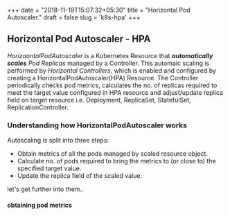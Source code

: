 +++
date = "2018-11-19T15:07:32+05:30"
title = "Horizontal Pod Autoscaler."
draft = false
slug = 'k8s-hpa'
+++

## Horizontal Pod Autoscaler - HPA
*HorizaontalPodAutoscaler* is a Kubernetes Resource that ***automatically scales*** *Pod Replicas* managed by a Controller. This automaic scaling is performed by *Horizontal Controllers*, which is enabled and configured by creating a HorizontalPodAutoscaler(HPA) Resource. 
The Controller periodically checks pod metrics, calculates the no. of replicas required to meet the target value configured in HPA resource and adjust/update replica field on target resource i.e. Deployment, ReplicaSet, StatefulSet, ReplicationController.

### Understanding how HorizontalPodAutoscaler works
Autoscaling is split into three steps:
     
- Obtain metrics of all the pods managed by scaled resource object.
- Calculate no. of pods required to bring the metrics to (or close to) the specified target value.
- Update the replica field of the scaled value.

let's get further into them..

#### obtaining pod metrics


